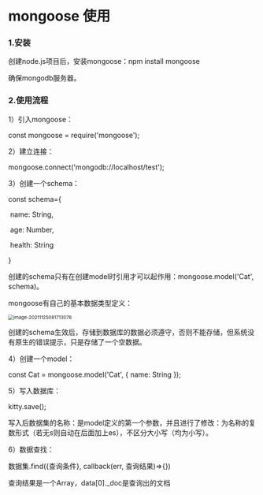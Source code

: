 # mongoose 使用

### 1.安装

创建node.js项目后，安装mongoose：npm install mongoose

确保mongodb服务器。

### 2.使用流程

1）引入mongoose：

const mongoose = require('mongoose');

2）建立连接：

mongoose.connect('mongodb://localhost/test');

3）创建一个schema：

const schema={

​	name: String,

​	age: Number,

​	health: String

}

创建的schema只有在创建model时引用才可以起作用：mongoose.model('Cat', schema)。

mongoose有自己的基本数据类型定义：

<img src="/home/osuser/00project/testmongoose/doc/image-20211125081713076.png" alt="image-20211125081713076" style="zoom: 67%;" />

创建的schema生效后，存储到数据库的数据必须遵守，否则不能存储，但系统没有原生的错误提示，只是存储了一个空数据。

4）创建一个model：

const Cat = mongoose.model('Cat', { name: String });

5）写入数据库：

kitty.save();

写入后数据集的名称：是model定义的第一个参数，并且进行了修改：为名称的复数形式（若无s则自动在后面加上es），不区分大小写（均为小写）。

6）数据查找：

数据集.find({查询条件}, callback(err, 查询结果)=>{})

查询结果是一个Array，data[0]._doc是查询出的文档

